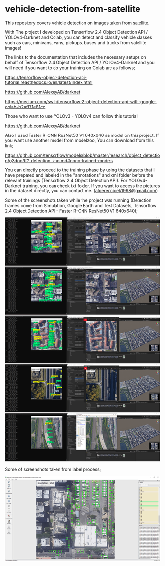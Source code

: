 # vehicle-detection-from-satellite

This repository covers vehicle detection on images taken from satellite.

With The project I developed on Tensorflow 2.4 Object Detection API / YOLOv4-Darknet and Colab, you can detect and classify vehicle classes such as cars, minivans, vans, pickups, buses and trucks from satellite images!

The links to the documentation that includes the necessary setups on behalf of Tensorflow 2.4 Object Detection API / YOLOv4-Darknet and you will need if you want to do your training on Colab are as follows;

https://tensorflow-object-detection-api-tutorial.readthedocs.io/en/latest/index.html

https://github.com/AlexeyAB/darknet

https://medium.com/swlh/tensorflow-2-object-detection-api-with-google-colab-b2af171e81cc

Those who want to use YOLOv3 - YOLOv4 can follow this tutorial.

https://github.com/AlexeyAB/darknet


Also I used Faster R-CNN ResNet50 V1 640x640 as model on this project. If you want use another model from modelzoo, You can download from this link;

https://github.com/tensorflow/models/blob/master/research/object_detection/g3doc/tf2_detection_zoo.md#coco-trained-models

You can directly proceed to the training phase by using the datasets that I have prepared and labeled in the "annotations" and xml folder before the relevant trainings (Tensorflow 2.4 Object Detection API). For YOLOv4-Darknet training, you can check txt folder. If you want to access the pictures in the dataset directly, you can contact me. (alperencicek1998@gmail.com)


Some of the screenshots taken while the project was running (Detection frames come from Simulation, Google Earth and Test Datasets, Tensorflow 2.4 Object Detection API - Faster R-CNN ResNet50 V1 640x640);


![#1](https://github.com/AlperenCicek/vehicle-detection-from-satellite/blob/main/example-images/SS-28.03.2021-1-min.PNG)
![#2](https://github.com/AlperenCicek/vehicle-detection-from-satellite/blob/main/example-images/SS-28.03.2021-2-min.PNG)
![#3](https://github.com/AlperenCicek/vehicle-detection-from-satellite/blob/main/example-images/SS-28.03.2021-3-min.PNG)
![#4](https://github.com/AlperenCicek/vehicle-detection-from-satellite/blob/main/example-images/SS-28.03.2021-4-min.PNG)
![#5](https://github.com/AlperenCicek/vehicle-detection-from-satellite/blob/main/example-images/SS-28.03.2021-5-min.PNG)



Some of screenshots taken from label process;


![#LabelProcessSS](https://github.com/AlperenCicek/vehicle-detection-from-satellite/blob/main/example-images/LabelProcessSS-min.PNG)
